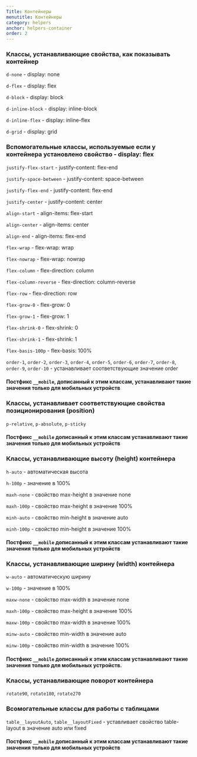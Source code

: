 ```yaml
---
Title: Контейнеры
menutitle: Контейнеры
category: helpers
anchor: helpers-container
order: 2
---
```


### Классы, устанавливающие свойства, как показывать контейнер

`d-none` - display: none

`d-flex` - display: flex

`d-block` - display: block

`d-inline-block` - display: inline-block

`d-inline-flex` - display: inline-flex

`d-grid` - display: grid

### Вспомогательные классы, используемые если у контейнера установлено свойство - display: flex

`justify-flex-start` - justify-content: flex-end

`justify-space-between` - justify-content: space-between

`justify-flex-end` - justify-content: flex-end

`justify-center` - justify-content: center


`align-start` - align-items: flex-start

`align-center` - align-items: center

`align-end` - align-items: flex-end


`flex-wrap` - flex-wrap: wrap

`flex-nowrap` - flex-wrap: nowrap

`flex-column` - flex-direction: column

`flex-column-reverse` - flex-direction: column-reverse

`flex-row` - flex-direction: row

`flex-grow-0` - flex-grow: 0

`flex-grow-1` - flex-grow: 1

`flex-shrink-0` - flex-shrink: 0

`flex-shrink-1` - flex-shrink: 1

`flex-basis-100p` - flex-basis: 100%

`order-1`, `order-2`, `order-3`, `order-4`, `order-5`, `order-6`, `order-7`, `order-8`, `order-9`, `order-10` - устанавливает соответствующие значение order

#### Постфикс `__mobile`, дописанный к этим классам, устанавливают такие значения только для мобильных устройств

### Классы, устанавливает соответствующие свойства позиционирования (position)

`p-relative`, `p-absolute`, `p-sticky`

#### Постфикс `__mobile` дописанный к этим классам устанавливают такие значения только для мобильных устройств

### Классы, устанавливающие высоту (height) контейнера

`h-auto` - автоматическая высота

`h-100p` - значение в 100%

`maxh-none` - свойство max-height в значение none

`maxh-100p` - свойство max-height в значение 100%

`minh-auto` - свойство min-height в значение auto

`minh-100p` - свойство min-height в значение 100%

#### Постфикс `__mobile` дописанный к этим классам устанавливают такие значения только для мобильных устройств

### Классы, устанавливающие ширину (width) контейнера

`w-auto` -  автоматическую ширину

`w-100p` - значение в 100%

`maxw-none` - свойство max-width в значение none

`maxh-100p` - свойство max-height в значение 100%

`maxw-100p` - свойство max-width в значение 100%

`minw-auto` - свойство min-width в значение auto

`minw-100p` - свойство min-width в значение 100%

#### Постфикс `__mobile` дописанный к этим классам устанавливают такие значения только для мобильных устройств.

### Классы, устанавливающие поворот контейнера

`rotate90`, `rotate180`, `rotate270`

### Всомогательные классы для работы с таблицами

`table__layoutAuto`, `table__layoutFixed`  - уставливает свойство table-layout в значение auto или fixed

#### Постфикс `__mobile` дописанный к этим классам устанавливают такие значения только для мобильных устройств

